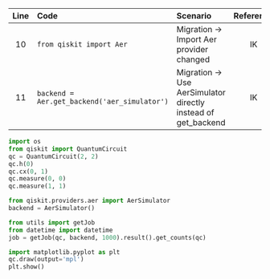 | Line | Code | Scenario | Reference | Artifact | Refactoring |
| :--: | :--- | :------- | :-------: | :------- | :---------- |
| 10 | `from qiskit import Aer` | Migration -> Import Aer provider changed | IK | Aer | `from qiskit.providers.aer import AerSimulator` |
| 11 | `backend = Aer.get_backend('aer_simulator')` | Migration -> Use AerSimulator directly instead of get_backend | IK | AerSimulator | `backend = AerSimulator()` |

```python
import os
from qiskit import QuantumCircuit
qc = QuantumCircuit(2, 2)
qc.h(0)
qc.cx(0, 1)
qc.measure(0, 0)
qc.measure(1, 1)

from qiskit.providers.aer import AerSimulator
backend = AerSimulator()

from utils import getJob
from datetime import datetime
job = getJob(qc, backend, 1000).result().get_counts(qc)

import matplotlib.pyplot as plt
qc.draw(output='mpl')
plt.show()
```
